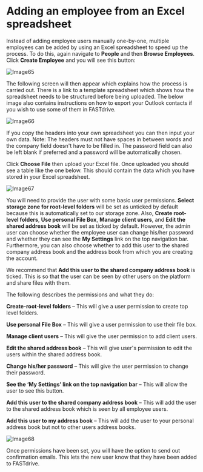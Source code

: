 # Adding an employee from an Excel spreadsheet

Instead of adding employee users manually one-by-one, multiple employees can be added by using an Excel spreadsheet to speed up the process. To do this, again navigate to __People__ and then __Browse Employees__. Click __Create Employee__ and you will see this button:

![Image65](files/Image65.png)

The following screen will then appear which explains how the process is carried out. There is a link to a template spreadsheet which shows how the spreadsheet needs to be structured before being uploaded. The below image also contains instructions on how to export your Outlook contacts if you wish to use some of them in FASTdrive.

![Image66](files/Image66.png)

If you copy the headers into your own spreadsheet you can then input your own data. Note: The headers must not have spaces in between words and the company field doesn't have to be filled in. The password field can also be left blank if preferred and a password will be automatically chosen.

Click __Choose File__ then upload your Excel file. Once uploaded you should see a table like the one below. This should contain the data which you have stored in your Excel spreadsheet.

![Image67](files/Image67.png)

You will need to provide the user with some basic user permissions. __Select storage zone for root-level folders__ will be set as unticked by default because this is automatically set to our storage zone. Also, __Create root-level folders__, __Use personal File Box__, __Manage client users__, and __Edit the shared address book__ will be set as ticked by default. However, the admin user can choose whether the employee user can change his/her password and whether they can see the __My Settings__ link on the top navigation bar. Furthermore, you can also choose whether to add this user to the shared company address book and the address book from which you are creating the account.

We recommend that __Add this user to the shared company address book__ is ticked. This is so that the user can be seen by other users on the platform and share files with them.

The following describes the permissions and what they do:

__Create-root-level folders__ – This will give a user permission to create top level folders.

__Use personal File Box__ – This will give a user permission to use their file box.

__Manage client users__ – This will give the user permission to add client users.

__Edit the shared address book__ – This will give user's permission to edit the users within the shared address book.

__Change his/her password__ – This will give the user permission to change their password.

__See the ‘My Settings’ link on the top navigation bar__ – This will allow the user to see this button.

__Add this user to the shared company address book__ – This will add the user to the shared address book which is seen by all employee users.

__Add this user to my address book__ – This will add the user to your personal address book but not to other users address books.

![Image68](files/Image68.png)

Once permissions have been set, you will have the option to send out confirmation emails. This lets the new user know that they have been added to FASTdrive.
